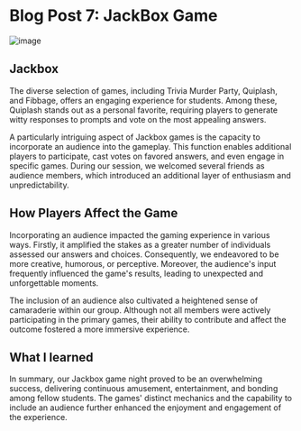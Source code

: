 # Blog Post 7: JackBox Game

![image](https://user-images.githubusercontent.com/54965062/235592382-4b2ba016-60b3-4a7e-b574-f6815822513f.png)

## Jackbox

The diverse selection of games, including Trivia Murder Party, Quiplash, and Fibbage, offers an engaging experience for students. Among these, Quiplash stands out as a personal favorite, requiring players to generate witty responses to prompts and vote on the most appealing answers.

A particularly intriguing aspect of Jackbox games is the capacity to incorporate an audience into the gameplay. This function enables additional players to participate, cast votes on favored answers, and even engage in specific games. During our session, we welcomed several friends as audience members, which introduced an additional layer of enthusiasm and unpredictability.

## How Players Affect the Game

Incorporating an audience impacted the gaming experience in various ways. Firstly, it amplified the stakes as a greater number of individuals assessed our answers and choices. Consequently, we endeavored to be more creative, humorous, or perceptive. Moreover, the audience's input frequently influenced the game's results, leading to unexpected and unforgettable moments.

The inclusion of an audience also cultivated a heightened sense of camaraderie within our group. Although not all members were actively participating in the primary games, their ability to contribute and affect the outcome fostered a more immersive experience.

## What I learned

In summary, our Jackbox game night proved to be an overwhelming success, delivering continuous amusement, entertainment, and bonding among fellow students. The games' distinct mechanics and the capability to include an audience further enhanced the enjoyment and engagement of the experience.
